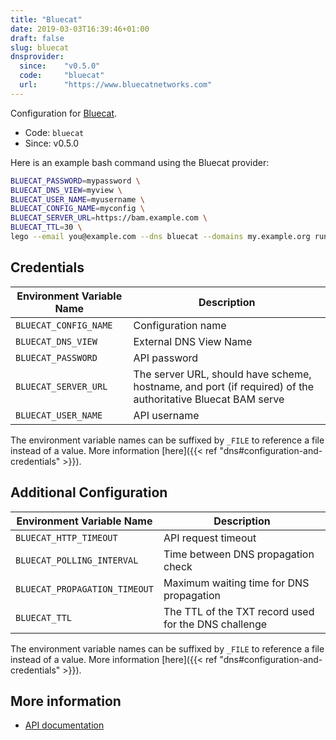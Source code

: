 ```yaml
---
title: "Bluecat"
date: 2019-03-03T16:39:46+01:00
draft: false
slug: bluecat
dnsprovider:
  since:    "v0.5.0"
  code:     "bluecat"
  url:      "https://www.bluecatnetworks.com"
---
```


<!-- THIS DOCUMENTATION IS AUTO-GENERATED. PLEASE DO NOT EDIT. -->
<!-- providers/dns/bluecat/bluecat.toml -->
<!-- THIS DOCUMENTATION IS AUTO-GENERATED. PLEASE DO NOT EDIT. -->


Configuration for [Bluecat](https://www.bluecatnetworks.com).


<!--more-->

- Code: `bluecat`
- Since: v0.5.0


Here is an example bash command using the Bluecat provider:

```bash
BLUECAT_PASSWORD=mypassword \
BLUECAT_DNS_VIEW=myview \
BLUECAT_USER_NAME=myusername \
BLUECAT_CONFIG_NAME=myconfig \
BLUECAT_SERVER_URL=https://bam.example.com \
BLUECAT_TTL=30 \
lego --email you@example.com --dns bluecat --domains my.example.org run
```




## Credentials

| Environment Variable Name | Description |
|-----------------------|-------------|
| `BLUECAT_CONFIG_NAME` | Configuration name |
| `BLUECAT_DNS_VIEW` | External DNS View Name |
| `BLUECAT_PASSWORD` | API password |
| `BLUECAT_SERVER_URL` | The server URL, should have scheme, hostname, and port (if required) of the authoritative Bluecat BAM serve |
| `BLUECAT_USER_NAME` | API username |

The environment variable names can be suffixed by `_FILE` to reference a file instead of a value.
More information [here]({{< ref "dns#configuration-and-credentials" >}}).


## Additional Configuration

| Environment Variable Name | Description |
|--------------------------------|-------------|
| `BLUECAT_HTTP_TIMEOUT` | API request timeout |
| `BLUECAT_POLLING_INTERVAL` | Time between DNS propagation check |
| `BLUECAT_PROPAGATION_TIMEOUT` | Maximum waiting time for DNS propagation |
| `BLUECAT_TTL` | The TTL of the TXT record used for the DNS challenge |

The environment variable names can be suffixed by `_FILE` to reference a file instead of a value.
More information [here]({{< ref "dns#configuration-and-credentials" >}}).




## More information

- [API documentation](https://docs.bluecatnetworks.com/r/Address-Manager-API-Guide/REST-API/9.1.0)

<!-- THIS DOCUMENTATION IS AUTO-GENERATED. PLEASE DO NOT EDIT. -->
<!-- providers/dns/bluecat/bluecat.toml -->
<!-- THIS DOCUMENTATION IS AUTO-GENERATED. PLEASE DO NOT EDIT. -->
